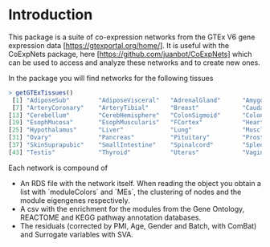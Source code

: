 # Introduction

This package is a suite of co-expression networks from the GTEx V6 gene expression data [https://gtexportal.org/home/]. It is useful with the CoExpNets package, here [https://github.com/juanbot/CoExpNets] which can be used to access and analyze these networks and to create new ones. 

In the package you will find networks for the following tissues
```r
> getGTExTissues()
 [1] "AdiposeSub"        "AdiposeVisceral"   "AdrenalGland"      "Amygdala"          "AntCingCortex"     "ArteryAorta"      
 [7] "ArteryCoronary"    "ArteryTibial"      "Breast"            "Caudate"           "CellsFirbroblasts" "CellsLymphocytes" 
[13] "Cerebellum"        "CerebHemisphere"   "ColonSigmoid"      "ColonTransverse"   "Cortex"            "EsophGastJunction"
[19] "EsophMucosa"       "EsophMuscularis"   "FCortex"           "HeartAtrialApp"    "HeartLeftVent"     "Hippocampus"      
[25] "Hypothalamus"      "Liver"             "Lung"              "MuscleSkeletal"    "NerveTibial"       "NucAccumbens"     
[31] "Ovary"             "Pancreas"          "Pituitary"         "Prostate"          "Putamen"           "SkinLowerLeg"     
[37] "SkinSuprapubic"    "SmallIntestine"    "Spinalcord"        "Spleen"            "Stomach"           "Substantianigra"  
[43] "Testis"            "Thyroid"           "Uterus"            "Vagina"            "WholeBlood"   
```
Each network is compound of
* An RDS file with the network itself. When reading the object you obtain a list with ´moduleColors´ and ´MEs´, the clustering of nodes and the module eigengenes respectively.
* A csv with the enrichment for the modules from the Gene Ontology, REACTOME and KEGG pathway annotation databases.
* The residuals (corrected by PMI, Age, Gender and Batch, with ComBat) and Surrogate variables with SVA.

